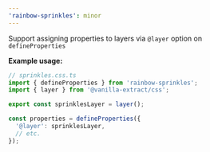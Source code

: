 ```yaml
---
'rainbow-sprinkles': minor
---
```


Support assigning properties to layers via `@layer` option on `defineProperties`

**Example usage:**

```ts
// sprinkles.css.ts
import { defineProperties } from 'rainbow-sprinkles';
import { layer } from '@vanilla-extract/css';

export const sprinklesLayer = layer();

const properties = defineProperties({
  '@layer': sprinklesLayer,
  // etc.
});
